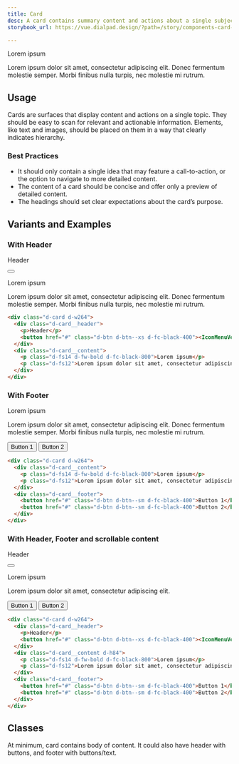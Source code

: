 ```yaml
---
title: Card
desc: A card contains summary content and actions about a single subject. It can be used by itself or within a list, and is generally interactive.
storybook_url: https://vue.dialpad.design/?path=/story/components-card--default

---
```

<code-well-header>
  <div class="d-card d-w264">
      <div class="d-card__content">
        <p class="d-fs14 d-fw-bold d-fc-black-800">Lorem ipsum</p>
        <p class="d-fs12">Lorem ipsum dolor sit amet, consectetur adipiscing elit. Donec fermentum molestie semper. Morbi finibus nulla turpis, nec molestie mi rutrum.</p>
      </div>
  </div>
</code-well-header>

## Usage

Cards are surfaces that display content and actions on a single topic.
They should be easy to scan for relevant and actionable information. Elements, like text and images, should be placed on them in a way that clearly indicates hierarchy.

<dialtone-usage>
<template #do>

- To display content and actions on a single topic.
</template>
<template #dont>

- Add too many call-to-action elements to the same card. A card should only contain a single primary action.
- Inform users about important changes.
</template>
</dialtone-usage>

### Best Practices

- It should only contain a single idea that may feature a call-to-action, or the option to navigate to more detailed content.
- The content of a card should be concise and offer only a preview of detailed content.
- The headings should set clear expectations about the card’s purpose.

## Variants and Examples

### With Header

<code-well-header>
    <div class="d-card d-w264">
      <div class="d-card__header">
        <p>Header</p>
        <button href="#" class="d-btn d-btn--xs d-fc-black-400"><IconMenuVertical /></button>
      </div>
      <div class="d-card__content">
        <p class="d-fs14 d-fw-bold d-fc-black-800">Lorem ipsum</p>
        <p class="d-fs12">Lorem ipsum dolor sit amet, consectetur adipiscing elit. Donec fermentum molestie semper. Morbi finibus nulla turpis, nec molestie mi rutrum.</p>
      </div>
    </div>
</code-well-header>

```html
<div class="d-card d-w264">
  <div class="d-card__header">
    <p>Header</p>
    <button href="#" class="d-btn d-btn--xs d-fc-black-400"><IconMenuVertical /></button>
  </div>
  <div class="d-card__content">
    <p class="d-fs14 d-fw-bold d-fc-black-800">Lorem ipsum</p>
    <p class="d-fs12">Lorem ipsum dolor sit amet, consectetur adipiscing elit. Donec fermentum molestie semper. Morbi finibus nulla turpis, nec molestie mi rutrum.</p>
  </div>
</div>
```

### With Footer

<code-well-header>
    <div class="d-card d-w264">
      <div class="d-card__content">
        <p class="d-fs14 d-fw-bold d-fc-black-800">Lorem ipsum</p>
        <p class="d-fs12">Lorem ipsum dolor sit amet, consectetur adipiscing elit. Donec fermentum molestie semper. Morbi finibus nulla turpis, nec molestie mi rutrum.</p>
      </div>
      <div class="d-card__footer">
        <button href="#" class="d-btn d-btn--sm d-fc-black-400">Button 1</button>
        <button href="#" class="d-btn d-btn--sm d-fc-black-400">Button 2</button>
      </div>  
    </div>
</code-well-header>

```html
<div class="d-card d-w264">
  <div class="d-card__content">
    <p class="d-fs14 d-fw-bold d-fc-black-800">Lorem ipsum</p>
    <p class="d-fs12">Lorem ipsum dolor sit amet, consectetur adipiscing elit. Donec fermentum molestie semper. Morbi finibus nulla turpis, nec molestie mi rutrum.</p>
  </div>
  <div class="d-card__footer">
    <button href="#" class="d-btn d-btn--sm d-fc-black-400">Button 1</button>
    <button href="#" class="d-btn d-btn--sm d-fc-black-400">Button 2</button>
  </div>
</div>
```

### With Header, Footer and scrollable content

<code-well-header>
    <div class="d-card d-w264">
      <div class="d-card__header">
        <p>Header</p>
        <button href="#" class="d-btn d-btn--xs d-fc-black-400"><IconMenuVertical /></button>
      </div>
      <div class="d-card__content d-h84">
        <p class="d-fs14 d-fw-bold d-fc-black-800">Lorem ipsum</p>
        <p class="d-fs12">Lorem ipsum dolor sit amet, consectetur adipiscing elit.</p>
      </div>
      <div class="d-card__footer">
        <button href="#" class="d-btn d-btn--sm d-fc-black-400">Button 1</button>
        <button href="#" class="d-btn d-btn--sm d-fc-black-400">Button 2</button>
      </div>  
    </div>
</code-well-header>

```html
<div class="d-card d-w264">
  <div class="d-card__header">
    <p>Header</p>
    <button href="#" class="d-btn d-btn--xs d-fc-black-400"><IconMenuVertical /></button>
  </div>
  <div class="d-card__content d-h84">
    <p class="d-fs14 d-fw-bold d-fc-black-800">Lorem ipsum</p>
    <p class="d-fs12">Lorem ipsum dolor sit amet, consectetur adipiscing elit.</p>
  </div>
  <div class="d-card__footer">
    <button href="#" class="d-btn d-btn--sm d-fc-black-400">Button 1</button>
    <button href="#" class="d-btn d-btn--sm d-fc-black-400">Button 2</button>
  </div>
</div>
```

## Classes

At minimum, card contains body of content. It could also have header with buttons, and footer with buttons/text.

<component-class-table component-name="card"></component-class-table>

<script setup>
  import IconMenuVertical from '@svgIcons/IconMenuVertical.vue';
  import DialtoneUsage from '@baseComponents/DialtoneUsage.vue';
</script>
